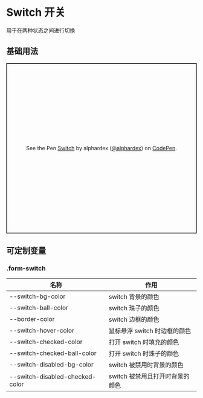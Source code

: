 # Switch 开关

用于在两种状态之间进行切换

## 基础用法

<p class="codepen" data-height="450" data-theme-id="dark" data-default-tab="html,result" data-user="alphardex" data-slug-hash="MWwZrdm" style="height: 450px; box-sizing: border-box; display: flex; align-items: center; justify-content: center; border: 2px solid; margin: 1em 0; padding: 1em;" data-pen-title="Switch">
  <span>See the Pen <a href="https://codepen.io/alphardex/pen/MWwZrdm">
  Switch</a> by alphardex (<a href="https://codepen.io/alphardex">@alphardex</a>)
  on <a href="https://codepen.io">CodePen</a>.</span>
</p>
<script async src="https://static.codepen.io/assets/embed/ei.js"></script>

## 可定制变量

### .form-switch

| 名称                            | 作用                            |
| ------------------------------- | ------------------------------- |
| --switch-bg-color               | switch 背景的颜色               |
| --switch-ball-color             | switch 珠子的颜色               |
| --border-color                  | switch 边框的颜色               |
| --switch-hover-color            | 鼠标悬浮 switch 时边框的颜色    |
| --switch-checked-color          | 打开 switch 时填充的颜色        |
| --switch-checked-ball-color     | 打开 switch 时珠子的颜色        |
| --switch-disabled-bg-color      | switch 被禁用时背景的颜色       |
| --switch-disabled-checked-color | switch 被禁用且打开时背景的颜色 |
